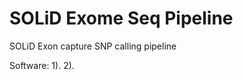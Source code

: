SOLiD Exome Seq Pipeline
========================

SOLiD Exon capture SNP calling pipeline

Software:
          1).
          2).



